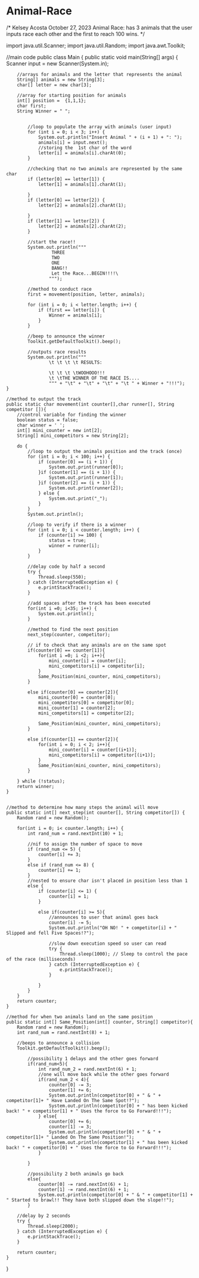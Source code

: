# Animal-Race
/*
Kelsey Acosta
October 27, 2023
Animal Race: has 3 animals that the user inputs race each other and the first to reach 100 wins.
 */

import java.util.Scanner;
import java.util.Random;
import java.awt.Toolkit;

//main code
public class Main {
    public static void main(String[] args) {
        Scanner input = new Scanner(System.in);

        //arrays for animals and the letter that represents the animal
        String[] animals = new String[3];
        char[] letter = new char[3];

        //array for starting position for animals
        int[] position =  {1,1,1};
        char first;
        String Winner = " ";


            //loop to populate the array with animals (user input)
            for (int i = 0; i < 3; i++) {
                System.out.println("Insert Animal " + (i + 1) + ": ");
                animals[i] = input.next();
                //storing the  1st char of the word
                letter[i] = animals[i].charAt(0);
            }

            //checking that no two animals are represented by the same char
            if (letter[0] == letter[1]) {
                letter[1] = animals[1].charAt(1);

            }
            if (letter[0] == letter[2]) {
                letter[2] = animals[2].charAt(1);

            }
            if (letter[1] == letter[2]) {
                letter[2] = animals[2].charAt(2);
            }

            //start the race!!
            System.out.println("""
                     THREE
                     TWO
                     ONE
                     BANG!!
                     Let the Race...BEGIN!!!!\
                    """);

            //method to conduct race
            first = movement(position, letter, animals);

            for (int i = 0; i < letter.length; i++) {
                if (first == letter[i]) {
                    Winner = animals[i];
                }
            }

            //beep to announce the winner
            Toolkit.getDefaultToolkit().beep();

            //outputs race results
            System.out.println("""
                    \t \t \t \t RESULTS:
                                    
                    \t \t \t \tWOOHOOO!!!
                    \t \tTHE WINNER OF THE RACE IS....
                    """ + "\t" + "\t" + "\t" + "\t " + Winner + "!!!");
    }

    //method to output the track
    public static char movement(int counter[],char runner[], String competitor []){
        //control variable for finding the winner
        boolean status = false;
        char winner = ' ';
        int[] mini_counter = new int[2];
        String[] mini_competitors = new String[2];

        do {
            //loop to output the animals position and the track (once)
            for (int i = 0; i < 100; i++) {
                if (counter[0] == (i + 1)) {
                    System.out.print(runner[0]);
                }if (counter[1] == (i + 1)) {
                    System.out.print(runner[1]);
                }if (counter[2] == (i + 1)) {
                    System.out.print(runner[2]);
                } else {
                    System.out.print("_");
                }
            }
            System.out.println();

            //loop to verify if there is a winner
            for (int i = 0; i < counter.length; i++) {
                if (counter[i] >= 100) {
                    status = true;
                    winner = runner[i];
                }
            }

            //delay code by half a second
            try {
                Thread.sleep(550);
            } catch (InterruptedException e) {
                e.printStackTrace();
            }

            //add spaces after the track has been executed
            for(int i =0; i<35; i++) {
                System.out.println();
            }

            //method to find the next position
            next_step(counter, competitor);

            // if to check that any animals are on the same spot
            if(counter[0] == counter[1]){
                for(int i =0; i <2; i++){
                    mini_counter[i] = counter[i];
                    mini_competitors[i] = competitor[i];
                }
                Same_Position(mini_counter, mini_competitors);
            }

            else if(counter[0] == counter[2]){
                mini_counter[0] = counter[0];
                mini_competitors[0] = competitor[0];
                mini_counter[1] = counter[2];
                mini_competitors[1] = competitor[2];

                Same_Position(mini_counter, mini_competitors);
            }

            else if(counter[1] == counter[2]){
                for(int i = 0; i < 2; i++){
                    mini_counter[i] = counter[(i+1)];
                    mini_competitors[i] = competitor[(i+1)];
                }
                Same_Position(mini_counter, mini_competitors);
            }

        } while (!status);
        return winner;
    }


    //method to determine how many steps the animal will move
    public static int[] next_step(int counter[], String competitor[]) {
        Random rand = new Random();

        for(int i = 0; i< counter.length; i++) {
            int rand_num = rand.nextInt(10) + 1;

            //nif to assign the number of space to move
            if (rand_num <= 5) {
                counter[i] += 3;
            }
            else if (rand_num <= 8) {
                counter[i] += 1;
            }
            //nested to ensure char isn't placed in position less than 1
            else {
                if (counter[i] <= 1) {
                    counter[i] = 1;
                }

                else if(counter[i] >= 5){
                    //announces to user that animal goes back
                    counter[i] -= 5;
                    System.out.println("OH NO! " + competitor[i] + " Slipped and fell Five Spaces!?");

                    //slow down execution speed so user can read
                    try {
                        Thread.sleep(1000); // Sleep to control the pace of the race (milliseconds)
                    } catch (InterruptedException e) {
                        e.printStackTrace();
                    }

                }
            }
        }
        return counter;
    }

    //method for when two animals land on the same position
    public static int[] Same_Position(int[] counter, String[] competitor){
        Random rand = new Random();
        int rand_num = rand.nextInt(8) + 1;

        //beeps to announce a collision
        Toolkit.getDefaultToolkit().beep();

            //possibility 1 delays and the other goes forward
            if(rand_num<5){
                int rand_num_2 = rand.nextInt(6) + 1;
                //one will move back while the other goes forward
                if(rand_num_2 < 4){
                    counter[0] -= 3;
                    counter[1] += 6;
                    System.out.println(competitor[0] + " & " + competitor[1]+ " Have Landed On The Same Spot!?");
                    System.out.println(competitor[0] + " has been kicked back! " + competitor[1] + " Uses the force to Go Forward!!!");
                } else{
                    counter[0] += 6;
                    counter[1] -= 3;
                    System.out.println(competitor[0] + " & " + competitor[1]+ " Landed On The Same Position!");
                    System.out.println(competitor[1] + " has been kicked back! " + competitor[0] + " Uses the force to Go Forward!!!");
                }

            }

            //possibility 2 both animals go back
            else{
                counter[0] -= rand.nextInt(6) + 1;
                counter[1] -= rand.nextInt(6) + 1;
                System.out.println(competitor[0] + " & " + competitor[1] + " Started to brawl!! They have both slipped down the slope!!");
            }

        //delay by 2 seconds
        try {
            Thread.sleep(2000);
        } catch (InterruptedException e) {
            e.printStackTrace();
        }

        return counter;
    }
}
